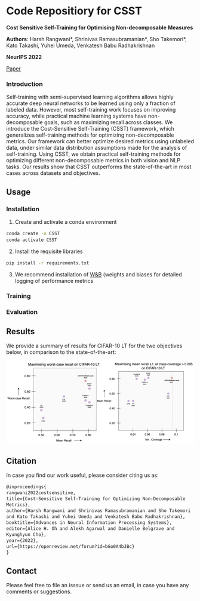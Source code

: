 # Code Repositiory for CSST
**Cost Sensitive Self-Training for Optimising Non-decomposable Measures** 

**Authors**: Harsh Rangwani*, Shrinivas Ramasubramanian*, Sho Takemori*, Kato Takashi, Yuhei Umeda, Venkatesh Babu Radhakrishnan  

**NeurIPS 2022**  

[Paper](https://openreview.net/pdf?id=bGo0A4bJBc)

### Introduction 
Self-training with semi-supervised learning algorithms allows highly accurate deep neural networks to be learned using only a fraction of labeled data. However, most self-training work focuses on improving accuracy, while practical machine learning systems have non-decomposable goals, such as maximizing recall across classes. We introduce the Cost-Sensitive Self-Training (CSST) framework, which generalizes self-training methods for optimizing non-decomposable metrics. Our framework can better optimize desired metrics using unlabeled data, under similar data distribution assumptions made for the analysis of self-training. Using CSST, we obtain practical self-training methods for optimizing different non-decomposable metrics in both vision and NLP tasks. Our results show that CSST outperforms the state-of-the-art in most cases across datasets and objectives.

## Usage

### Installation

1. Create and activate a conda environment
```bash
conda create -n CSST
conda activate CSST
```
2. Install the requisite libraries
```bash
pip install -r requirements.txt
```
3. We recommend installation of [W&B](https://wandb.ai/) (weights and biases for detailed logging of performance metrics 

### Training

### Evaluation

## Results
We provide a summary of results for CIFAR-10 LT for the two objectives below, in comparison to the state-of-the-art:

![Result Image](result-csst-neurips2022.png)



## Citation
In case you find our work useful, please consider citing us as:
```
@inproceedings{
rangwani2022costsensitive,
title={Cost-Sensitive Self-Training for Optimizing Non-Decomposable Metrics},
author={Harsh Rangwani and Shrinivas Ramasubramanian and Sho Takemori and Kato Takashi and Yuhei Umeda and Venkatesh Babu Radhakrishnan},
booktitle={Advances in Neural Information Processing Systems},
editor={Alice H. Oh and Alekh Agarwal and Danielle Belgrave and Kyunghyun Cho},
year={2022},
url={https://openreview.net/forum?id=bGo0A4bJBc}
}
```
## Contact
Please feel free to file an isssue or send us an email, in case you have any comments or suggestions.
